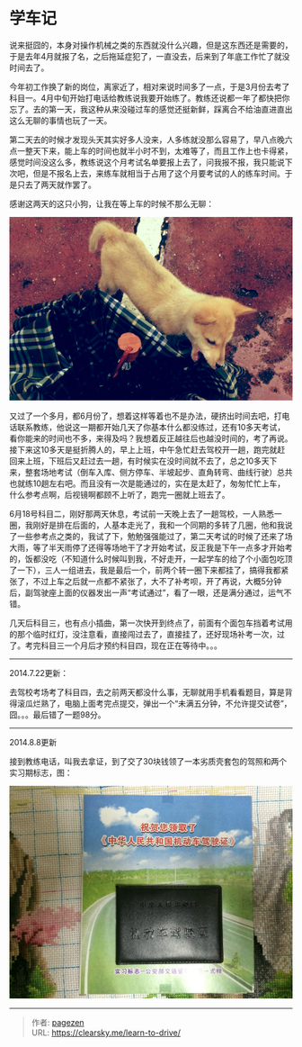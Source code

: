 # 学车记



说来挺囧的，本身对操作机械之类的东西就没什么兴趣，但是这东西还是需要的，于是去年4月就报了名，之后拖延症犯了，一直没去，后来到了年底工作忙了就没时间去了。

今年初工作换了新的岗位，离家近了，相对来说时间多了一点，于是3月份去考了科目一。4月中旬开始打电话给教练说我要开始练了。教练还说都一年了都快把你忘了。去的第一天，我这种从来没碰过车的感觉还挺新鲜，踩离合不给油直进直出这么无聊的事情也玩了一天。

第二天去的时候才发现头天其实好多人没来，人多练就没那么容易了，早八点晚六点一整天下来，能上车的时间也就半小时不到，太难等了，而且工作上也卡得紧，感觉时间没这么多，教练说这个月考试名单要报上去了，问我报不报，我只能说下次吧，但是不报名上去，来练车就相当于占用了这个月要考试的人的练车时间。于是只去了两天就作罢了。

感谢这两天的这只小狗，让我在等上车的时候不那么无聊：

![采石场小狗](cs-dog.jpg "采石场小狗")

又过了一个多月，都6月份了，想着这样等着也不是办法，硬挤出时间去吧，打电话联系教练，他说这一期都开始几天了你基本什么都没练过，还有10多天考试，看你能来的时间也不多，来得及吗？我想着反正越往后也越没时间的，考了再说。接下来这10多天是挺折腾人的，早上上班，中午急忙赶去驾校开一趟，跑完就赶回来上班，下班后又赶过去一趟，有时候实在没时间就不去了，总之10多天下来，整套场地考试（倒车入库、侧方停车、半坡起步、直角转弯、曲线行驶）总共也就练10趟左右吧。而且没有一次是能通过的，实在是太赶了，匆匆忙忙上车，什么参考点啊，后视镜啊都顾不上听了，跑完一圈就上班去了。

6月18号科目二，刚好那两天休息，考试前一天晚上去了一趟驾校，一人熟悉一圈，我刚好是排在后面的，人基本走光了，我和一个同期的多转了几圈，他和我说了一些参考点之类的，我试了下，勉勉强强能过了，第二天考试的时候了还来了场大雨，等了半天雨停了还得等场地干了才开始考试，反正我是下午一点多才开始考的，饭都没吃（不知道什么时候叫到我，不好走开，一起学车的给了个小面包吃顶了一下），三人一组进去，我是最后一个，前两个转一圈下来都挂了，搞得我都紧张了，不过上车之后就一点都不紧张了，大不了补考呗，开了再说，大概5分钟后，副驾驶座上面的仪器发出一声“考试通过”，看了一眼，还是满分通过，运气不错。

几天后科目三，也有点小插曲，第一次快开到终点了，前面有个面包车挡着考试用的那个临时红灯，没注意看，直接闯过去了，直接挂了，还好现场补考一次，过了。考完科目三一个月后才预约科目四，现在正在等待中。。。

* * *

2014.7.22更新：

去驾校考场考了科目四，去之前两天都没什么事，无聊就用手机看看题目，算是背得滚瓜烂熟了，电脑上面考完点提交，弹出一个“未满五分钟，不允许提交试卷”，囧。。。最后错了一题98分。

* * *

2014.8.8更新

接到教练电话，叫我去拿证，到了交了30块钱领了一本劣质壳套包的驾照和两个实习期标志，图：

![驾照](jiazhao.jpg "驾照")


---

> 作者: [pagezen](http://clearsky.me/)  
> URL: https://clearsky.me/learn-to-drive/  

